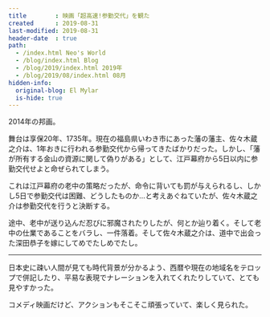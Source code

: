 ```yaml
---
title        : 映画「超高速!参勤交代」を観た
created      : 2019-08-31
last-modified: 2019-08-31
header-date  : true
path:
  - /index.html Neo's World
  - /blog/index.html Blog
  - /blog/2019/index.html 2019年
  - /blog/2019/08/index.html 08月
hidden-info:
  original-blog: El Mylar
  is-hide: true
---
```


2014年の邦画。

舞台は享保20年、1735年。現在の福島県いわき市にあった藩の藩主、佐々木蔵之介は、1年おきに行われる参勤交代から帰ってきたばかりだった。しかし、「藩が所有する金山の資源に関して偽りがある」として、江戸幕府から5日以内に参勤交代せよと命ぜられてしまう。

これは江戸幕府の老中の策略だったが、命令に背いても罰が与えられるし、しかし5日で参勤交代は困難、どうしたものか…と考えあぐねていたが、佐々木蔵之介は参勤交代を行うと決断する。

途中、老中が送り込んだ忍びに邪魔されたりしたが、何とか辿り着く。そして老中の仕業であることをバラし、一件落着。そして佐々木蔵之介は、道中で出会った深田恭子を嫁にしてめでたしめでたし。

---

日本史に疎い人間が見ても時代背景が分かるよう、西暦や現在の地域名をテロップで併記したり、平易な表現でナレーションを入れてくれたりしていて、とても見やすかった。

コメディ映画だけど、アクションもそこそこ頑張っていて、楽しく見られた。
